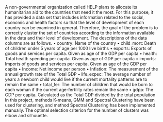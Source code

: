 A non-governmental organization called HELP plans to allocate its humanitarian aid to the countries that need it the most. For this purpose, it has provided a data set that includes information related to the social, economic and health factors so that the level of development of each country can be examined in general. Therefore, the goal of the problem is to correctly cluster the set of countries according to the information available in the data and their level of development. The descriptions of the data columns are as follows.
• country: Name of the country
• child_mort: Death of children under 5 years of age per 1000 live births
• exports: Exports of goods and services per capita. Given as age of the GDP per capita
• health: Total health spending per capita. Given as age of GDP per capita
• imports: Imports of goods and services per capita. Given as age of the GDP per capita
• Income: Net income per person
• Inflation: The measurement of the annual growth rate of the Total GDP
• life_expec: The average number of years a newborn child would live if the current mortality patterns are to remain
the same
• total_fer: The number of children that would be born to each woman if the current age-fertility rates remain the
same
• gdpp: The GDP per capita. Calculated as the Total GDP divided by the total population
In this project, methods K-means, GMM and Spectral Clustering have been used for clustering, and method Spectral Clustering has been implemented manually. The optimal selection criterion for the number of clusters was elbow and silhouette.
